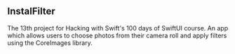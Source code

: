 ## InstalFilter

The 13th project for Hacking with Swift's 100 days of SwiftUI course. An app which allows users to choose photos from their camera roll and apply filters using the CoreImages library.
